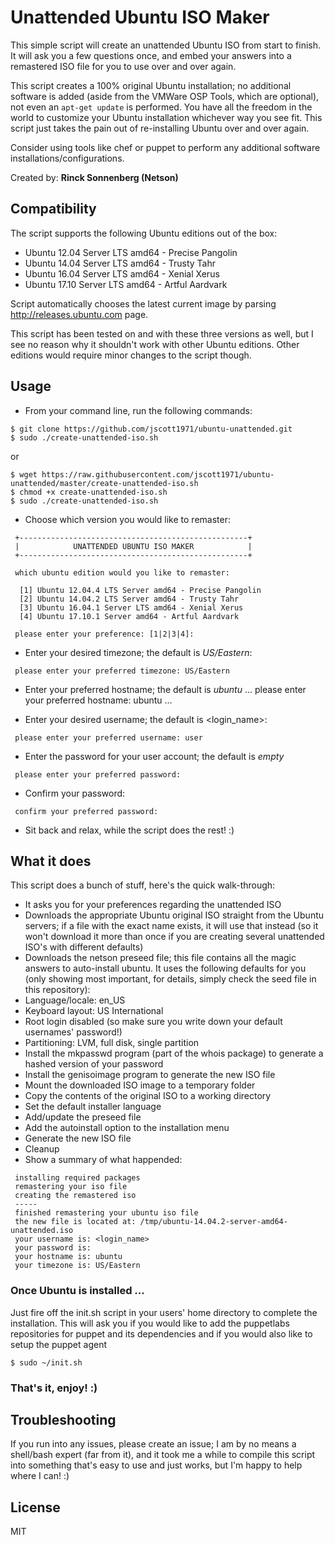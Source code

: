 # Unattended Ubuntu ISO Maker

This simple script will create an unattended Ubuntu ISO from start to finish. It will ask you a few questions once, and embed your answers into a remastered ISO file for you to use over and over again.

This script creates a 100% original Ubuntu installation; no additional software is added (aside from the VMWare OSP Tools, which are optional), not even an ```apt-get update``` is performed. You have all the freedom in the world to customize your Ubuntu installation whichever way you see fit. This script just takes the pain out of re-installing Ubuntu over and over again.

Consider using tools like chef or puppet to perform any additional software installations/configurations. 

Created by: **Rinck Sonnenberg (Netson)**

## Compatibility

The script supports the following Ubuntu editions out of the box:

* Ubuntu 12.04 Server LTS amd64 - Precise Pangolin
* Ubuntu 14.04 Server LTS amd64 - Trusty Tahr
* Ubuntu 16.04 Server LTS amd64 - Xenial Xerus
* Ubuntu 17.10 Server LTS amd64 - Artful Aardvark

Script automatically chooses the latest current image by parsing http://releases.ubuntu.com page.

This script has been tested on and with these three versions as well, but I see no reason why it shouldn't work with other Ubuntu editions. Other editions would require minor changes to the script though.

## Usage

* From your command line, run the following commands:
```
$ git clone https://github.com/jscott1971/ubuntu-unattended.git
$ sudo ./create-unattended-iso.sh
```
or
```
$ wget https://raw.githubusercontent.com/jscott1971/ubuntu-unattended/master/create-unattended-iso.sh
$ chmod +x create-unattended-iso.sh
$ sudo ./create-unattended-iso.sh
```

* Choose which version you would like to remaster:

```
 +---------------------------------------------------+
 |            UNATTENDED UBUNTU ISO MAKER            |
 +---------------------------------------------------+

 which ubuntu edition would you like to remaster:

  [1] Ubuntu 12.04.4 LTS Server amd64 - Precise Pangolin
  [2] Ubuntu 14.04.2 LTS Server amd64 - Trusty Tahr
  [3] Ubuntu 16.04.1 Server LTS amd64 - Xenial Xerus
  [4] Ubuntu 17.10.1 Server amd64 - Artful Aardvark

 please enter your preference: [1|2|3|4]:
```

* Enter your desired timezone; the default is *US/Eastern*:

```
 please enter your preferred timezone: US/Eastern
```

* Enter your preferred hostname; the default is *ubuntu*
...
 please enter your preferred hostname: ubuntu
...

* Enter your desired username; the default is <login_name>:

```
 please enter your preferred username: user
```

* Enter the password for your user account; the default is *empty*

```
 please enter your preferred password:
```

* Confirm your password:

```
 confirm your preferred password:
```

* Sit back and relax, while the script does the rest! :)

## What it does

This script does a bunch of stuff, here's the quick walk-through:

* It asks you for your preferences regarding the unattended ISO
* Downloads the appropriate Ubuntu original ISO straight from the Ubuntu servers; if a file with the exact name exists, it will use that instead (so it won't download it more than once if you are creating several unattended ISO's with different defaults)
* Downloads the netson preseed file; this file contains all the magic answers to auto-install ubuntu. It uses the following defaults for you (only showing most important, for details, simply check the seed file in this repository):
 * Language/locale: en_US
 * Keyboard layout: US International
 * Root login disabled (so make sure you write down your default usernames' password!)
 * Partitioning: LVM, full disk, single partition
* Install the mkpasswd program (part of the whois package) to generate a hashed version of your password
* Install the genisoimage program to generate the new ISO file
* Mount the downloaded ISO image to a temporary folder
* Copy the contents of the original ISO to a working directory
* Set the default installer language
* Add/update the preseed file
* Add the autoinstall option to the installation menu
* Generate the new ISO file
* Cleanup
* Show a summary of what happended:

```  
 installing required packages
 remastering your iso file
 creating the remastered iso
 -----
 finished remastering your ubuntu iso file
 the new file is located at: /tmp/ubuntu-14.04.2-server-amd64-unattended.iso
 your username is: <login_name>
 your password is: 
 your hostname is: ubuntu
 your timezone is: US/Eastern
```

### Once Ubuntu is installed ...

Just fire off the init.sh script in your users' home directory to complete the installation. This will ask you if you would like to add the puppetlabs repositories for puppet and its dependencies and if you would also like to setup the puppet agent

```$ sudo ~/init.sh``` 

### That's it, enjoy! :)

## Troubleshooting

If you run into any issues, please create an issue; I am by no means a shell/bash expert (far from it), and it took me a while to compile this script into something that's easy to use and just works, but I'm happy to help where I can! :)

## License
MIT
